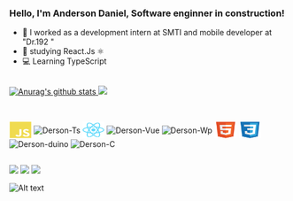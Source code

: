 ### Hello, I'm Anderson Daniel, Software enginner in construction!



- 🔭 I worked as a development intern at SMTI and mobile developer at "Dr.192 "
- 🌱 studying React.Js ⚛️
- 💻 Learning TypeScript
##
<div> <!-- align="center" -->
 
<!-- <a href="https://github.com/antiderson/github-readme-stats">
 <img src="https://github-readme-stats.vercel.app/api?username=antiderson&show_icons=true&theme=transparent" />
  <img width="380" ![Anurag's GitHub stats](https://github-readme-stats.vercel.app/api?username=antiderson&show_icons=true&theme=transparent) /> 
 <img width="400"  src="https://github-readme-stats.vercel.app/api/top-langs/?username=antiderson&layout=compact&theme=transparent&langs_count=7" />
   [![Top Langs](https://github-readme-stats.vercel.app/api/top-langs/?username=antiderson&layout=compact&theme=transparent&langs_count=7)](https://github.com/antiderson/github-readme-stats) 
 </a> -->


<a href="https://github.com/antiderson">
  <img  height="180em" src="https://github-readme-stats.vercel.app/api?username=antiderson&show_icons=true&include_all_commits=true&theme=dark&hide_border=true&path" alt="Anurag's github stats" />
  <img  height="180em" src="https://github-readme-stats.vercel.app/api/top-langs/?username=antiderson&layout=compact&theme=dark&hide_border=true&path&langs_count=6" />
   </a> 




 

 
    
</div>
  
##
<div style="display: inline_block"><br>
  <img align="center" alt="Derson-Js" height="30" width="40" src="https://raw.githubusercontent.com/devicons/devicon/master/icons/javascript/javascript-plain.svg">
  <img align="center" alt="Derson-Ts" height="30" width="40" src="https://cdn.jsdelivr.net/gh/devicons/devicon/icons/typescript/typescript-plain.svg" />
  <img align="center" alt="Derson-React" height="30" width="40" src="https://raw.githubusercontent.com/devicons/devicon/master/icons/react/react-original.svg">
  <img align="center" alt="Derson-Vue" height="30" width="40"src="https://cdn.jsdelivr.net/gh/devicons/devicon/icons/vuejs/vuejs-original.svg">
  <img align="center" alt="Derson-Wp" height="30" width="40"src="https://cdn.jsdelivr.net/gh/devicons/devicon/icons/wordpress/wordpress-plain.svg" >
  <img align="center" alt="Derson-HTML" height="30" width="40" src="https://raw.githubusercontent.com/devicons/devicon/master/icons/html5/html5-original.svg">
  <img align="center" alt="Derson-CSS" height="30" width="40" src="https://raw.githubusercontent.com/devicons/devicon/master/icons/css3/css3-original.svg">
  <img align="center" alt="Derson-duino" height="30" width="40" src="https://cdn.jsdelivr.net/gh/devicons/devicon/icons/arduino/arduino-original.svg">
  <img align="center" alt="Derson-C" height="30" width="40" src="https://cdn.jsdelivr.net/gh/devicons/devicon/icons/c/c-original.svg"> 
</div>
  
  ##
 
<div> 
  <a href="https://instagram.com/anti.derson" target="_blank"><img src="https://img.shields.io/badge/-Instagram-%23E4405F?style=for-the-badge&logo=instagram&logoColor=white" target="_blank"></a>
  <a href = "mailto:andersondaniel.adfa@gmail.com"><img src="https://img.shields.io/badge/-Gmail-%23333?style=for-the-badge&logo=gmail&logoColor=white" target="_blank"></a>
  <a href="https://www.linkedin.com/in/anderson-daniel-850a53202" target="_blank"><img src="https://img.shields.io/badge/-LinkedIn-%230077B5?style=for-the-badge&logo=linkedin&logoColor=white" target="_blank"></a> 
</div>
 
 ![Alt text](https://spotify-recently-played-readme.vercel.app/api?user=sbwd0jg8wfuec6i8xyeby5889)

